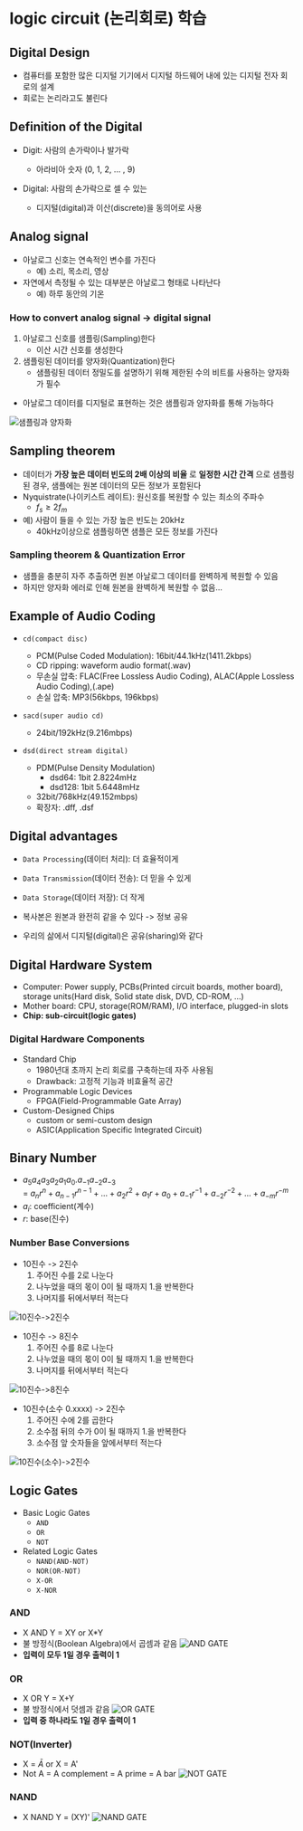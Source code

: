 # logic circuit (논리회로) 학습


## Digital Design

- 컴퓨터를 포함한 많은 디지털 기기에서 디지털 하드웨어 내에 있는 디지털 전자 회로의 설계
- 회로는 논리라고도 불린다

## Definition of the **Digital**

- Digit: 사람의 손가락이나 발가락
    - 아라비아 숫자 (0, 1, 2, ... , 9)

- Digital: 사람의 손가락으로 셀 수 있는
    - 디지털(digital)과 이산(discrete)을 동의어로 사용

## Analog signal

- 아날로그 신호는 연속적인 변수를 가진다
    - 예) 소리, 목소리, 영상
- 자연에서 측정될 수 있는 대부분은 아날로그 형태로 나타난다
    - 예) 하루 동안의 기온

### How to convert analog signal -> digital signal

1. 아날로그 신호를 샘플링(Sampling)한다
    - 이산 시간 신호를 생성한다
2. 샘플링된 데이터를 양자화(Quantization)한다
    - 샘플링된 데이터 정밀도를 설명하기 위해 제한된 수의 비트를 사용하는 양자화가 필수

- 아날로그 데이터를 디지털로 표현하는 것은 샘플링과 양자화를 통해 가능하다

![샘플링과 양자화](../image/sampling_quantizing.jpg)

## Sampling theorem

- 데이터가 **가장 높은 데이터 빈도의 2배 이상의 비율** 로 **일정한 시간 간격** 으로 샘플링된 경우, 샘플에는 원본 데이터의 모든 정보가 포함된다
- Nyquistrate(나이키스트 레이트): 원신호를 복원할 수 있는 최소의 주파수
    - $f_s \ge 2f_m$
- 예) 사람이 들을 수 있는 가장 높은 빈도는 20kHz
    - 40kHz이상으로 샘플링하면 샘플은 모든 정보를 가진다

### Sampling theorem & Quantization Error

- 샘플을 충분히 자주 추출하면 원본 아날로그 데이터를 완벽하게 복원할 수 있음
- 하지만 양자화 에러로 인해 원본을 완벽하게 복원할 수 없음...

## Example of Audio Coding

- `cd(compact disc)`
    - PCM(Pulse Coded Modulation): 16bit/44.1kHz(1411.2kbps)
    - CD ripping: waveform audio format(.wav)
    - 무손실 압축: FLAC(Free Lossless Audio Coding), ALAC(Apple Lossless Audio Coding),(.ape)
    - 손실 압축: MP3(56kbps, 196kbps)

- `sacd(super audio cd)`
    - 24bit/192kHz(9.216mbps)

- `dsd(direct stream digital)`
    - PDM(Pulse Density Modulation)
        - dsd64: 1bit 2.8224mHz
        - dsd128: 1bit 5.6448mHz
    - 32bit/768kHz(49.152mbps)
    - 확장자: .dff, .dsf

## Digital advantages

- `Data Processing`(데이터 처리): 더 효율적이게
- `Data Transmission`(데이터 전송): 더 믿을 수 있게
- `Data Storage`(데이터 저장): 더 작게

- 복사본은 원본과 완전히 같을 수 있다 -> 정보 공유
- 우리의 삶에서 디지털(digital)은 공유(sharing)와 같다

## Digital Hardware System

- Computer: Power supply, PCBs(Printed circuit boards, mother board), storage units(Hard disk, Solid state disk, DVD, CD-ROM, ...)
- Mother board: CPU, storage(ROM/RAM), I/O interface, plugged-in slots
- **Chip: sub-circuit(logic gates)**

### Digital Hardware Components

- Standard Chip
    - 1980년대 초까지 논리 회로를 구축하는데 자주 사용됨
    - Drawback: 고정적 기능과 비효율적 공간
- Programmable Logic Devices
    - FPGA(Field-Programmable Gate Array)
- Custom-Designed Chips
    - custom or semi-custom design
    - ASIC(Application Specific Integrated Circuit)

## Binary Number

- $a_5a_4a_3a_2a_1a_0 . a_{-1}a_{-2}a_{-3}$  
    = $a_nr^n+a_{n-1}r^{n-1}+\dots+a_2r^2+a_1r+a_0+a_{-1}r^{-1}+a_{-2}r^{-2}+\dots+a_{-m}r^{-m}$
- $a_i$: coefficient(계수)
- $r$: base(진수)

### Number Base Conversions

- 10진수 -> 2진수
    1. 주어진 수를 2로 나눈다
    2. 나누었을 때의 몫이 0이 될 때까지 1.을 반복한다
    3. 나머지를 뒤에서부터 적는다

![10진수->2진수](../image/decimal_to_binary.jpg)

- 10진수 -> 8진수
    1. 주어진 수를 8로 나눈다
    2. 나누었을 때의 몫이 0이 될 때까지 1.을 반복한다
    3. 나머지를 뒤에서부터 적는다

![10진수->8진수](../image/decimal_to_octal.jpg)

- 10진수(소수 0.xxxx) -> 2진수
    1. 주어진 수에 2를 곱한다
    2. 소수점 뒤의 수가 0이 될 때까지 1.을 반복한다
    3. 소수점 앞 숫자들을 앞에서부터 적는다

![10진수(소수)->2진수](../image/decimal_to_binary(2).jpg)

## Logic Gates

- Basic Logic Gates
    - `AND`
    - `OR`
    - `NOT`
- Related Logic Gates
    - `NAND(AND-NOT)`
    - `NOR(OR-NOT)`
    - `X-OR`
    - `X-NOR`

### AND

- X AND Y = XY or X*Y
- 불 방정식(Boolean Algebra)에서 곱셈과 같음
![AND GATE](../image/and_gate.jpg)
- **입력이 모두 1일 경우 출력이 1**

### OR

- X OR Y = X+Y
- 불 방정식에서 덧셈과 같음
![OR GATE](../image/or_gate.jpg)
- **입력 중 하나라도 1일 경우 출력이 1**

### NOT(Inverter)

- X = $\bar A$ or X = A'
- Not A = A complement = A prime = A bar
![NOT GATE](../image/not_gate.jpg)

### NAND

- X NAND Y = (XY)'
![NAND GATE](../image/nand_gate.jpg)
